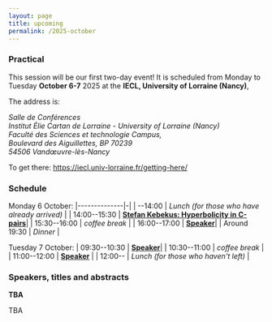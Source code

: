 ```yaml
---
layout: page
title: upcoming
permalink: /2025-october
---
```


### Practical

This session will be our first two-day event! It is scheduled from Monday to Tuesday **October 6-7** 2025 at the **IECL, University of Lorraine (Nancy)**, 


The address is:
<address>
Salle de Conférences<br>
Institut Élie Cartan de Lorraine - University of Lorraine (Nancy)<br>
Faculté des Sciences et technologie Campus, <br>
Boulevard des Aiguillettes, BP 70239<br>
54506 Vandœuvre-lès-Nancy<br>
</address>

To get there: https://iecl.univ-lorraine.fr/getting-here/



### Schedule

Monday 6 October: 
|--------------|-|
|   --14:00    | _Lunch (for those who have already arrived)_ |
| 14:00--15:30 | [**Stefan Kebekus: Hyperbolicity in C-pairs**](#kebekus)|
| 15:30--16:00 | _coffee break_ |
| 16:00--17:00 | [**Speaker**](#1)|
| Around 19:30 | _Dinner_ |

Tuesday 7 October:
| 09:30--10:30 | [**Speaker**](#2)|
| 10:30--11:00 | _coffee break_ |
| 11:00--12:00 | [**Speaker**](#3) |
| 12:00--      | _Lunch (for those who haven't left)_ |

### Speakers, titles and abstracts

**TBA**
<a name="speaker1"></a>

TBA



